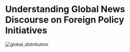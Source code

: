# Understanding Global News Discourse on Foreign Policy Initiatives

![global_distribution](http://https://github.com/jens-koning/dsr_media_nlp/blob/main/dsr_media_nlp/Descriptive_stats/news_data_distribution_2.png)
